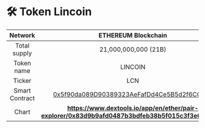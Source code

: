 # 🛠 Token Lincoin

<table><thead><tr><th width="198" align="center">Network</th><th align="center">ETHEREUM Blockchain</th><th data-hidden></th></tr></thead><tbody><tr><td align="center">Total supply</td><td align="center">21,000,000,000 (21B)</td><td></td></tr><tr><td align="center">Token name</td><td align="center">LINCOIN</td><td></td></tr><tr><td align="center">Ticker</td><td align="center">LCN</td><td></td></tr><tr><td align="center">Smart Contract</td><td align="center"><a href="https://etherscan.io/token/0x5f90da089D90389323AeFafDd4Ce5B5d2f6CCe7E">0x5f90da089D90389323AeFafDd4Ce5B5d2f6CCe7E</a></td><td></td></tr><tr><td align="center">Chart</td><td align="center"><a href="https://www.dextools.io/app/en/ether/pair-explorer/0x83d9b9afd0487b3bdfeb38b5f015c3f3e649d69e"><strong>https://www.dextools.io/app/en/ether/pair-explorer/0x83d9b9afd0487b3bdfeb38b5f015c3f3e649d69e</strong></a></td><td></td></tr></tbody></table>

